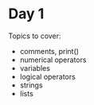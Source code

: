 # Day 1

Topics to cover:
- comments, print()
- numerical operators
- variables
- logical operators
- strings
- lists